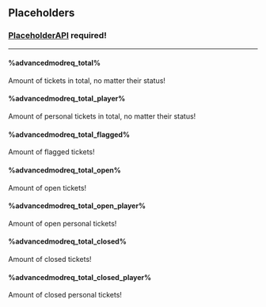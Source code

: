 ## Placeholders ##
### [PlaceholderAPI](https://www.spigotmc.org/resources/6245/) required! ###
***
#### %advancedmodreq_total% ####
  Amount of tickets in total, no matter their status!  
  
#### %advancedmodreq_total_player% 
  Amount of personal tickets in total, no matter their status!
#### %advancedmodreq_total_flagged%
  Amount of flagged tickets!
#### %advancedmodreq_total_open%
  Amount of open tickets!
#### %advancedmodreq_total_open_player%  
  Amount of open personal tickets!
#### %advancedmodreq_total_closed%  
  Amount of closed tickets!
#### %advancedmodreq_total_closed_player%  
  Amount of closed personal tickets!
